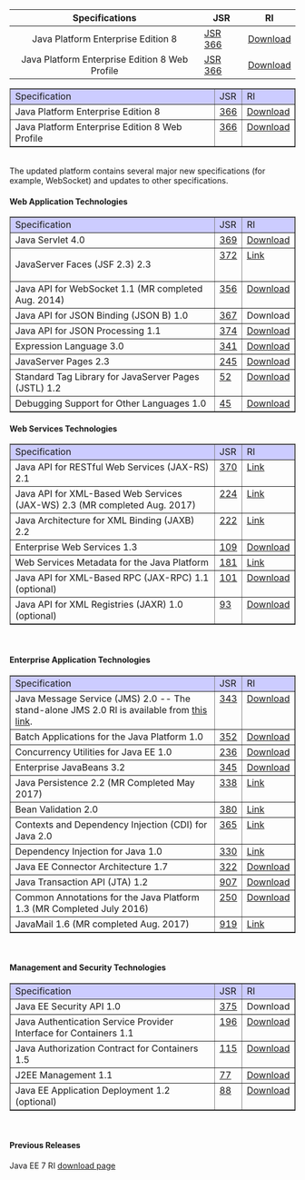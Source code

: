 ---
---

| Specifications 	|JSR             	|RI       	|
|:-------:	|-------------	|-------	|
| Java Platform Enterprise Edition 8       	| [JSR 366](http://jcp.org/en/jsr/detail?id=366) 	| [Download](http://javaweb.us.oracle.com/java/re/glassfish/5.0/promoted/ri-source-build-final/javaee-ri.zip)|
| Java Platform Enterprise Edition 8 Web Profile |[JSR 366](http://jcp.org/en/jsr/detail?id=366)   	|[Download](http://javaweb.us.oracle.com/java/re/glassfish/5.0/promoted/ri-source-build-final/javaee-ri.zip) |


<table style="text-align: left; width: 100%;" cellspacing="2" cellpadding="2" border="1"> 
 <tbody> 
  <tr> 
   <td style="vertical-align: top; background-color: rgb(204, 204, 255);">Specification<br> </td> 
   <td style="vertical-align: top; background-color: rgb(204, 204, 255);">JSR<br> </td> 
   <td style="vertical-align: top; background-color: rgb(204, 204, 255);">RI<br> </td> 
  </tr> 
  <tr> 
   <td style="vertical-align: top;">Java Platform Enterprise Edition 8 <br> </td> 
   <td style="vertical-align: top;"><a href="http://jcp.org/en/jsr/detail?id=366">366</a><br> </td> 
   <td style="vertical-align: top;"><a href="http://javaweb.us.oracle.com/java/re/glassfish/5.0/promoted/ri-source-build-final/javaee-ri.zip">Download</a><br> </td> 
  </tr> 
  <tr> 
   <td style="vertical-align: top;">Java Platform Enterprise Edition 8 Web Profile <br> </td> 
   <td style="vertical-align: top;"><a href="http://jcp.org/en/jsr/detail?id=366">366</a> </td> 
   <td style="vertical-align: top;"><a href="http://javaweb.us.oracle.com/java/re/glassfish/5.0/promoted/ri-source-build-final/javaee-ri-web.zip">Download</a><br> </td> 
  </tr> 
 </tbody> 
</table> 
<br> The updated platform contains several major new specifications (for example, WebSocket) and updates to other specifications. 
<br> 
<h4>Web Application Technologies</h4> 
<table style="text-align: left; width: 100%;" cellspacing="2" cellpadding="2" border="1"> 
 <tbody> 
  <tr> 
   <td style="vertical-align: top; background-color: rgb(204, 204, 255);">Specification<br> </td> 
   <td style="vertical-align: top; background-color: rgb(204, 204, 255);">JSR<br> </td> 
   <td style="vertical-align: top; background-color: rgb(204, 204, 255);">RI<br> </td> 
  </tr> 
  <tr> 
   <td style="vertical-align: top;">Java Servlet 4.0<br> </td> 
   <td style="vertical-align: top;"><a href="http://jcp.org/en/jsr/detail?id=369">369</a><br> </td> 
   <td style="vertical-align: top;"><a href="http://javaweb.us.oracle.com/java/re/glassfish/5.0/promoted/ri-source-build-final/javaee-ri.zip">Download</a><br> </td> 
  </tr> 
  <tr> 
   <td style="vertical-align: top;"><p>JavaServer Faces (JSF 2.3) 2.3<br>
     </p></td> 
   <td style="vertical-align: top;"><a href="http://jcp.org/en/jsr/detail?id=372">372</a><br> </td> 
   <td style="vertical-align: top;"><a href="https://javaserverfaces.github.io/">Link</a><br> </td> 
  </tr> 
  <tr> 
   <td style="vertical-align: top;">Java API for WebSocket 1.1 (MR completed Aug. 2014)<br> </td> 
   <td style="vertical-align: top;"><a href="http://jcp.org/en/jsr/detail?id=356">356</a><br> </td> 
   <td style="vertical-align: top;"><a href="http://javaweb.us.oracle.com/java/re/glassfish/5.0/promoted/ri-source-build-final/javaee-ri.zip">Download</a><br> </td> 
  </tr> 
  <tr>
    <td style="vertical-align: top;">Java API for JSON Binding (JSON B) 1.0</td>
    <td style="vertical-align: top;"><a href="http://jcp.org/en/jsr/detail?id=367">367</a></td>
    <td style="vertical-align: top;">Download</td>
  </tr>
  <tr> 
   <td style="vertical-align: top;">Java API for JSON Processing 1.1<br> </td> 
   <td style="vertical-align: top;"><a href="http://jcp.org/en/jsr/detail?id=353">374</a><br> </td> 
   <td style="vertical-align: top;"><a href="http://javaweb.us.oracle.com/java/re/glassfish/5.0/promoted/ri-source-build-final/javaee-ri.zip">Download</a><br> </td> 
  </tr> 
  <tr> 
   <td style="vertical-align: top;">Expression Language 3.0<br> </td> 
   <td style="vertical-align: top;"><a href="http://jcp.org/en/jsr/detail?id=341">341</a><br> </td> 
   <td style="vertical-align: top;"><a href="http://javaweb.us.oracle.com/java/re/glassfish/5.0/promoted/ri-source-build-final/javaee-ri.zip">Download</a><br> </td> 
  </tr> 
  <tr> 
   <td style="vertical-align: top;">JavaServer Pages 2.3<br> </td> 
   <td style="vertical-align: top;"><a href="http://jcp.org/en/jsr/detail?id=245">245</a><br> </td> 
   <td style="vertical-align: top;"><a href="http://javaweb.us.oracle.com/java/re/glassfish/5.0/promoted/ri-source-build-final/javaee-ri.zip">Download</a><br> </td> 
  </tr> 
  <tr> 
   <td style="vertical-align: top;">Standard Tag Library for JavaServer Pages (JSTL) 1.2<br> </td> 
   <td style="vertical-align: top;"><a href="http://jcp.org/en/jsr/detail?id=52">52</a><br> </td> 
   <td style="vertical-align: top;"><a href="http://javaweb.us.oracle.com/java/re/glassfish/5.0/promoted/ri-source-build-final/javaee-ri.zip">Download</a><br> </td> 
  </tr> 
  <tr> 
   <td style="vertical-align: top;">Debugging Support for Other Languages 1.0<br> </td> 
   <td style="vertical-align: top;"><a href="http://jcp.org/en/jsr/detail?id=45">45</a><br> </td> 
   <td style="vertical-align: top;"><a href="http://javaweb.us.oracle.com/java/re/glassfish/5.0/promoted/ri-source-build-final/javaee-ri.zip">Download</a><br> </td> 
  </tr> 
 </tbody> 
</table> 
<h4>Web Services Technologies</h4> 
<table style="text-align: left; width: 100%;" cellspacing="2" cellpadding="2" border="1"> 
 <tbody> 
  <tr> 
   <td style="vertical-align: top; background-color: rgb(204, 204, 255);">Specification<br> </td> 
   <td style="vertical-align: top; background-color: rgb(204, 204, 255);">JSR<br> </td> 
   <td style="vertical-align: top; background-color: rgb(204, 204, 255);">RI<br> </td> 
  </tr> 
  <tr> 
   <td style="vertical-align: top;">Java API for RESTful Web Services (JAX-RS) 2.1<br> </td> 
   <td style="vertical-align: top;"><a href="http://jcp.org/en/jsr/detail?id=370">370</a><br> </td> 
   <td style="vertical-align: top;"><a href="http://search.maven.org/#search%7Cgav%7C1%7Cg%3A" org.glassfish.jersey.bundles"="" and="" a%3a"jax-rs-ri""="">Link</a><br> </td> 
  </tr> 
  <tr> 
   <td style="vertical-align: top;">Java API for XML-Based Web Services (JAX-WS) 2.3 (MR completed Aug. 2017)<br> </td> 
   <td style="vertical-align: top;"><a href="http://jcp.org/en/jsr/detail?id=224">224</a><br> </td> 
   <td style="vertical-align: top;"><a href="https://javaee.github.io/metro-jax-ws/">Link</a><br> </td> 
  </tr> 
  <tr> 
   <td style="vertical-align: top;">Java Architecture for XML Binding (JAXB) 2.2<br> </td> 
   <td style="vertical-align: top;"><a href="http://jcp.org/en/jsr/detail?id=222">222</a><br> </td> 
   <td style="vertical-align: top;"><a href="https://javaee.github.io/jaxb-v2/">Link</a><br> </td> 
  </tr> 
  <tr> 
   <td style="vertical-align: top;">Enterprise Web Services 1.3<br> </td> 
   <td style="vertical-align: top;"><a href="http://jcp.org/en/jsr/detail?id=109">109</a><br> </td> 
   <td style="vertical-align: top;"><a href="http://javaweb.us.oracle.com/java/re/glassfish/5.0/promoted/ri-source-build-final/javaee-ri.zip">Download</a><br> </td> 
  </tr> 
  <tr> 
   <td style="vertical-align: top;">Web Services Metadata for the Java Platform<br> </td> 
   <td style="vertical-align: top;"><a href="http://jcp.org/en/jsr/detail?id=181">181</a></td> 
   <td style="vertical-align: top;"><a href="https://javaee.github.io/metro-jax-ws/">Link</a></td> 
  </tr> 
  <tr> 
   <td style="vertical-align: top;">Java API for XML-Based RPC (JAX-RPC) 1.1 (optional)<br> </td> 
   <td style="vertical-align: top;"><a href="http://jcp.org/en/jsr/detail?id=101">101</a><br> </td> 
   <td style="vertical-align: top;"><a href="http://javaweb.us.oracle.com/java/re/glassfish/5.0/promoted/ri-source-build-final/javaee-ri.zip">Download</a><br> </td> 
  </tr> 
  <tr> 
   <td style="vertical-align: top;">Java API for XML Registries (JAXR) 1.0 (optional)<br> </td> 
   <td style="vertical-align: top;"><a href="http://jcp.org/en/jsr/detail?id=93">93</a><br> </td> 
   <td style="vertical-align: top;"><a href="http://javaweb.us.oracle.com/java/re/glassfish/5.0/promoted/ri-source-build-final/javaee-ri.zip">Download</a><br> </td> 
  </tr> 
 </tbody> 
</table> 
<br> 
<h4>Enterprise Application Technologies</h4> 
<table style="text-align: left; width: 100%;" cellspacing="2" cellpadding="2" border="1"> 
 <tbody> 
  <tr> 
   <td style="vertical-align: top; background-color: rgb(204, 204, 255);">Specification<br> </td> 
   <td style="vertical-align: top; background-color: rgb(204, 204, 255);">JSR<br> </td> 
   <td style="vertical-align: top; background-color: rgb(204, 204, 255);">RI<br> </td> 
  </tr> 
  <tr> 
   <td style="vertical-align: top;">Java Message Service (JMS) 2.0 -- The stand-alone JMS 2.0 RI is available from <a href="https://javaee.github.io/openmq/www/downloads/ri/">this link</a>.</td> 
   <td style="vertical-align: top;"><a href="http://www.jcp.org/en/jsr/detail?id=343">343</a><br> </td> 
   <td style="vertical-align: top;"><a href="http://javaweb.us.oracle.com/java/re/glassfish/5.0/promoted/ri-source-build-final/javaee-ri.zip">Download</a><br> </td> 
  </tr> 
  <tr> 
   <td style="vertical-align: top;">Batch Applications for the Java Platform 1.0<br> </td> 
   <td style="vertical-align: top;"><a href="http://jcp.org/en/jsr/detail?id=352">352</a><br> </td> 
   <td style="vertical-align: top;"><a href="https://github.com/WASdev/standards.jsr352.jbatch/releases">Download</a><br> </td> 
  </tr> 
  <tr> 
   <td style="vertical-align: top;">Concurrency Utilities for Java EE 1.0<br> </td> 
   <td style="vertical-align: top;"><a href="http://jcp.org/en/jsr/detail?id=236">236</a><br> </td> 
   <td style="vertical-align: top;"><a href="http://javaweb.us.oracle.com/java/re/glassfish/5.0/promoted/ri-source-build-final/javaee-ri.zip">Download</a><br> </td> 
  </tr> 
  <tr> 
   <td style="vertical-align: top;">Enterprise JavaBeans 3.2<br> </td> 
   <td style="vertical-align: top;"><a href="http://jcp.org/en/jsr/detail?id=345">345</a><br> </td> 
   <td style="vertical-align: top;"><a href="http://javaweb.us.oracle.com/java/re/glassfish/5.0/promoted/ri-source-build-final/javaee-ri.zip">Download</a><br> </td> 
  </tr> 
  <tr> 
   <td style="vertical-align: top;">Java Persistence 2.2 (MR Completed May 2017)<br> </td> 
   <td style="vertical-align: top;"><a href="http://www.jcp.org/en/jsr/detail?id=338">338</a><br> </td> 
   <td style="vertical-align: top;"><a href="http://www.eclipse.org/eclipselink/downloads/ri.php">Link</a><br> </td> 
  </tr> 
  <tr> 
   <td style="vertical-align: top;">Bean Validation 2.0<br> </td> 
   <td style="vertical-align: top;"><a href="http://jcp.org/en/jsr/detail?id=380">380</a><br> </td> 
   <td style="vertical-align: top;"><a href="http://beanvalidation.org/1.1/">Link</a><br> </td> 
  </tr> 
  <tr> 
   <td style="vertical-align: top;">Contexts and Dependency Injection (CDI) for Java 2.0<br> </td> 
   <td style="vertical-align: top;"><a href="http://www.jcp.org/en/jsr/detail?id=365">365</a><br> </td> 
   <td style="vertical-align: top;"><a href="http://seamframework.org/Weld/WeldDistributionDownloads"> Link</a><br> </td> 
  </tr> 
  <tr> 
   <td style="vertical-align: top;">Dependency Injection for Java 1.0<br> </td> 
   <td style="vertical-align: top;"><a href="http://jcp.org/en/jsr/summary?id=330">330</a><br> </td> 
   <td style="vertical-align: top;"><a href="http://atinject.googlecode.com/files/javax.inject-1-bundle.jar">Link</a><br> </td> 
  </tr> 
  <tr> 
   <td style="vertical-align: top;">Java EE Connector Architecture 1.7<br> </td> 
   <td style="vertical-align: top;"><a href="http://jcp.org/en/jsr/detail?id=322">322</a><br> </td> 
   <td style="vertical-align: top;"><a href="http://javaweb.us.oracle.com/java/re/glassfish/5.0/promoted/ri-source-build-final/javaee-ri.zip">Download</a><br> </td> 
  </tr> 
  <tr> 
   <td style="vertical-align: top;">Java Transaction API (JTA) 1.2<br> </td> 
   <td style="vertical-align: top;"><a href="http://jcp.org/en/jsr/detail?id=907">907</a><br> </td> 
   <td style="vertical-align: top;"><a href="http://javaweb.us.oracle.com/java/re/glassfish/5.0/promoted/ri-source-build-final/javaee-ri.zip">Download</a><br> </td> 
  </tr> 
  <tr> 
   <td style="vertical-align: top;">Common Annotations for the Java Platform 1.3 (MR Completed July 2016)<br> </td> 
   <td style="vertical-align: top;"><a href="http://jcp.org/en/jsr/detail?id=250">250</a><br> </td> 
   <td style="vertical-align: top;"><a href="http://javaweb.us.oracle.com/java/re/glassfish/5.0/promoted/ri-source-build-final/javaee-ri.zip">Download</a><br> </td> 
  </tr> 
  <tr> 
   <td style="vertical-align: top;">JavaMail 1.6 (MR completed Aug. 2017)<br> </td> 
   <td style="vertical-align: top;"><a href="http://jcp.org/en/jsr/detail?id=919">919</a><br> </td> 
   <td style="vertical-align: top;"><a href="https://javaee.github.io/javamail/">Link</a><br> </td> 
  </tr> 
 </tbody> 
</table> 
<br> 
<h4>Management and Security Technologies</h4> 
<table style="text-align: left; width: 100%;" cellspacing="2" cellpadding="2" border="1"> 
 <tbody> 
  <tr> 
   <td style="vertical-align: top; background-color: rgb(204, 204, 255);">Specification<br> </td> 
   <td style="vertical-align: top; background-color: rgb(204, 204, 255);">JSR<br> </td> 
   <td style="vertical-align: top; background-color: rgb(204, 204, 255);">RI<br> </td> 
  </tr> 
  <tr>
    <td style="vertical-align: top;">Java EE Security API 1.0</td>
    <td style="vertical-align: top;"><a href="http://jcp.org/en/jsr/detail?id=375">375</a></td>
    <td style="vertical-align: top;">Download</td>
  </tr>
  <tr> 
   <td style="vertical-align: top;">Java Authentication Service Provider Interface for Containers 1.1<br> </td> 
   <td style="vertical-align: top;"><a href="http://jcp.org/en/jsr/detail?id=196">196</a><br> </td> 
   <td style="vertical-align: top;"><a href="http://javaweb.us.oracle.com/java/re/glassfish/5.0/promoted/ri-source-build-final/javaee-ri.zip">Download</a><br> </td> 
  </tr> 
  <tr> 
   <td style="vertical-align: top;">Java Authorization Contract for Containers 1.5<br> </td> 
   <td style="vertical-align: top;"><a href="http://jcp.org/en/jsr/detail?id=115">115</a><br> </td> 
   <td style="vertical-align: top;"><a href="http://javaweb.us.oracle.com/java/re/glassfish/5.0/promoted/ri-source-build-final/javaee-ri.zip">Download</a><br> </td> 
  </tr> 
  <tr> 
   <td style="vertical-align: top;">J2EE Management 1.1<br> </td> 
   <td style="vertical-align: top;"><a href="http://jcp.org/en/jsr/detail?id=77">77</a><br> </td> 
   <td style="vertical-align: top;"><a href="http://javaweb.us.oracle.com/java/re/glassfish/5.0/promoted/ri-source-build-final/javaee-ri.zip">Download</a><br> </td> 
  </tr> 
  <tr> 
   <td style="vertical-align: top;">Java EE Application Deployment 1.2 (optional)<br> </td> 
   <td style="vertical-align: top;"><a href="http://jcp.org/en/jsr/detail?id=88">88</a><br> </td> 
   <td style="vertical-align: top;"><a href="http://javaweb.us.oracle.com/java/re/glassfish/5.0/promoted/ri-source-build-final/javaee-ri.zip">Download</a><br> </td> 
  </tr> 
 </tbody> 
</table> 
<br>
<h4>Previous Releases</h4> 
<p>Java EE 7 RI <a href="file:///D:/work/glassfish-gh-pages/glassfish/downloads/ri/ee7-ri.html">download page</a></p><templatefooter> 
<br>
 
